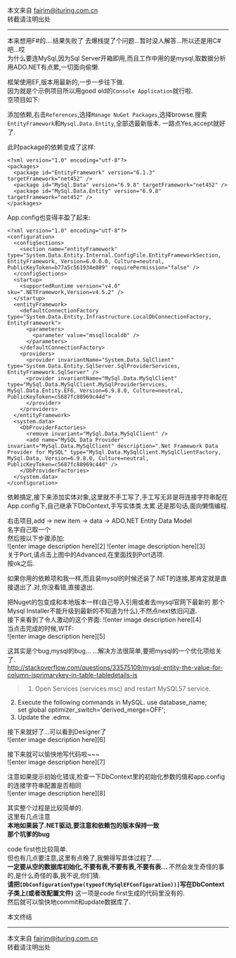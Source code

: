 本文来自 fairjm@ituring.com.cn  
转截请注明出处    

---  

本来想用F#的....结果失败了 去爆栈提了个问题...暂时没人解答...所以还是用C#吧...哎   
为什么要连MySql,因为Sql Server开箱即用,而且工作中用的是mysql,取数据分析用ADO.NET有点累,一切面向偷懒.

框架使用EF,版本用最新的,一步一步往下做.  
因为就是个示例项目所以用good old的`Console Application`就行啦.  
空项目如下:  

  
添加依赖,右击`References`,选择`Manage NuGet Packages`,选择browse.搜索`EntityFramework`和`Mysql.Data.Entity`,全部选最新版本.  一路点Yes,accept就好了.

此时package的依赖变成了这样:  

    <?xml version="1.0" encoding="utf-8"?>
    <packages>
      <package id="EntityFramework" version="6.1.3" targetFramework="net452" />
      <package id="MySql.Data" version="6.9.8" targetFramework="net452" />
      <package id="MySql.Data.Entity" version="6.9.8" targetFramework="net452" />
    </packages>

App.config也变得丰盈了起来:  

    <?xml version="1.0" encoding="utf-8"?>
    <configuration>
      <configSections>
        <section name="entityFramework" type="System.Data.Entity.Internal.ConfigFile.EntityFrameworkSection, EntityFramework, Version=6.0.0.0, Culture=neutral, PublicKeyToken=b77a5c561934e089" requirePermission="false" />
      </configSections>
      <startup>
        <supportedRuntime version="v4.0" sku=".NETFramework,Version=v4.5.2" />
      </startup>
      <entityFramework>
        <defaultConnectionFactory type="System.Data.Entity.Infrastructure.LocalDbConnectionFactory, EntityFramework">
          <parameters>
            <parameter value="mssqllocaldb" />
          </parameters>
        </defaultConnectionFactory>
        <providers>
          <provider invariantName="System.Data.SqlClient" type="System.Data.Entity.SqlServer.SqlProviderServices, EntityFramework.SqlServer" />
          <provider invariantName="MySql.Data.MySqlClient" type="MySql.Data.MySqlClient.MySqlProviderServices, MySql.Data.Entity.EF6, Version=6.9.8.0, Culture=neutral, PublicKeyToken=c5687fc88969c44d">
          </provider>
        </providers>
      </entityFramework>
      <system.data>
        <DbProviderFactories>
          <remove invariant="MySql.Data.MySqlClient" />
          <add name="MySQL Data Provider" invariant="MySql.Data.MySqlClient" description=".Net Framework Data Provider for MySQL" type="MySql.Data.MySqlClient.MySqlClientFactory, MySql.Data, Version=6.9.8.0, Culture=neutral, PublicKeyToken=c5687fc88969c44d" />
        </DbProviderFactories>
      </system.data>
    </configuration>  

依赖搞定,接下来添加实体对象,这里就不手工写了,手工写无非是将连接字符串配在App.config下,自己继承下DbContext,手写实体类.太累.还是那句话,面向懒惰编程.  

右击项目,add -> new item -> data -> ADO.NET Entity Data Model  
名字自己取一个  
然后按以下步骤添加:  
![enter image description here][2]
![enter image description here][3]  
关于Port,请点击上图中的Advanced,在里面找到Port选项.  
按ok之后.  

如果你用的依赖项和我一样,而且装mysql的时候还装了.NET的连接,那肯定就是直接退出了.对,你没看错,直接退出.  
  
把Nuget的包变成和本地版本一样(自己导入引用或者去mysql官网下最新的 那个Mysql Installer不能升级到最新的不知道为什么),不然点next依旧闪退.  
接下来看到了令人激动的这个界面:
![enter image description here][4]  
当点击完成的时候,WTF:  
![enter image description here][5]  

这其实是个bug,mysql的bug... ...解决方法很简单,要把mysql的一个优化项给关了.  
http://stackoverflow.com/questions/33575109/mysql-entity-the-value-for-column-isprimarykey-in-table-tabledetails-is  

> 1. Open Services (services.msc) and restart MySQL57 service.
2. Execute the following commands in MySQL.
   use database_name;  
   set global optimizer_switch='derived_merge=OFF';
3. Update the .edmx.    

接下来就好了...可以看到Designer了  
![enter image description here][6]

接下来就可以愉快地写代码啦~~~  
![enter image description here][7]  
  
注意如果提示初始化错误,检查一下DbContext里的初始化参数的值和app.config的连接字符串配置是否相同  
![enter image description here][8]    

其实整个过程是比较简单的.  
这里有几点注意  
**本地如果装了.NET驱动,要注意和依赖包的版本保持一致**  
**那个坑爹的bug**  

code first也比较简单.  
但也有几点要注意,这里有点晚了,我懒得写具体过程了.....  
**一定要从空的数据库初始化,不要有表,不要有表,不要有表...** 不然会发生奇怪的事的,是什么奇怪的事,我不说,你们猜.  
**请把`[DbConfigurationType(typeof(MySqlEFConfiguration))]`写在DbContext子类上(或者改配置文件)** 这一项是code first生成的代码里没有的.  
然后就可以愉快地commit和update数据库了.  

本文终结

---  
本文来自 fairjm@ituring.com.cn  
转截请注明出处    
